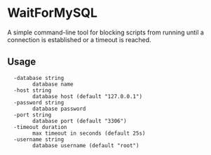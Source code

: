 # WaitForMySQL

A simple command-line tool for blocking scripts from running
until a connection is established or a timeout is reached.

## Usage

```
  -database string
        database name
  -host string
        database host (default "127.0.0.1")
  -password string
        database password
  -port string
        database port (default "3306")
  -timeout duration
        max timeout in seconds (default 25s)
  -username string
        database username (default "root")
```